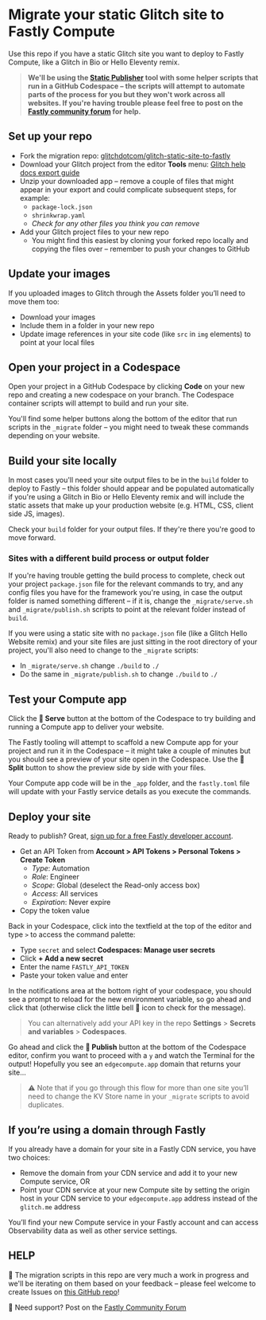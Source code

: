 # Migrate your static Glitch site to Fastly Compute

Use this repo if you have a static Glitch site you want to deploy to Fastly Compute, like a Glitch in Bio or Hello Eleventy remix.

> **We'll be using the [Static Publisher](https://github.com/fastly/compute-js-static-publish) tool with some helper scripts that run in a GitHub Codespace – the scripts will attempt to automate parts of the process for you but they won't work across all websites. If you're having trouble please feel free to post on the [Fastly community forum](https://community.fastly.com) for help.**

## Set up your repo 

* Fork the migration repo: [glitchdotcom/glitch-static-site-to-fastly](https://github.com/glitchdotcom/glitch-static-site-to-fastly/)
* Download your Glitch project from the editor **Tools** menu: [Glitch help docs export guide](https://help.glitch.com/s/article/Downloading-Projects)
* Unzip your downloaded app – remove a couple of files that might appear in your export and could complicate subsequent steps, for example:
  * `package-lock.json`
  * `shrinkwrap.yaml`
  * _Check for any other files you think you can remove_
* Add your Glitch project files to your new repo
  * You might find this easiest by cloning your forked repo locally and copying the files over – remember to push your changes to GitHub

## Update your images

If you uploaded images to Glitch through the Assets folder you’ll need to move them too:

* Download your images
* Include them in a folder in your new repo 
* Update image references in your site code (like `src` in `img` elements) to point at your local files

## Open your project in a Codespace

Open your project in a GitHub Codespace by clicking **Code** on your new repo and creating a new codespace on your branch. The Codespace container scripts will attempt to build and run your site.

You'll find some helper buttons along the bottom of the editor that run scripts in the `_migrate` folder – you might need to tweak these commands depending on your website.

## Build your site locally

In most cases you'll need your site output files to be in the `build` folder to deploy to Fastly – this folder should appear and be populated automatically if you're using a Glitch in Bio or Hello Eleventy remix and will include the static assets that make up your production website (e.g. HTML, CSS, client side JS, images).

Check your `build` folder for your output files. If they're there you're good to move forward.

### Sites with a different build process or output folder

If you're having trouble getting the build process to complete, check out your project `package.json` file for the relevant commands to try, and any config files you have for the framework you're using, in case the output folder is named something different – if it is, change the `_migrate/serve.sh` and `_migrate/publish.sh` scripts to point at the relevant folder instead of `build`.

If you were using a static site with no `package.json` file (like a Glitch Hello Website remix) and your site files are just sitting in the root directory of your project, you'll also need to change to the `_migrate` scripts:

* In `_migrate/serve.sh` change `./build` to `./`
* Do the same in `_migrate/publish.sh` to change `./build` to `./`

## Test your Compute app

Click the **🧪 Serve** button at the bottom of the Codespace to try building and running a Compute app to deliver your website.

The Fastly tooling will attempt to scaffold a new Compute app for your project and run it in the Codespace – it might take a couple of minutes but you should see a preview of your site open in the Codespace. Use the **🔎 Split** button to show the preview side by side with your files.

Your Compute app code will be in the `_app` folder, and the `fastly.toml` file will update with your Fastly service details as you execute the commands.

## Deploy your site

Ready to publish? Great, [sign up for a free Fastly developer account](https://www.fastly.com/signup/).

* Get an API Token from **Account > API Tokens > Personal Tokens > Create Token**
  * _Type_: Automation
  * _Role_: Engineer
  * _Scope_: Global (deselect the Read-only access box)
  * _Access_: All services
  * _Expiration_: Never expire
* Copy the token value

Back in your Codespace, click into the textfield at the top of the editor and type `>` to access the command palette:

* Type `secret` and select **Codespaces: Manage user secrets**
* Click **+ Add a new secret**
* Enter the name `FASTLY_API_TOKEN`
* Paste your token value and enter
  
In the notifications area at the bottom right of your codespace, you should see a prompt to reload for the new environment variable, so go ahead and click that (otherwise click the little bell 🔔 icon to check for the message).

> You can alternatively add your API key in the repo **Settings** > **Secrets and variables** > **Codespaces**.

Go ahead and click the **🚀 Publish** button at the bottom of the Codespace editor, confirm you want to proceed with a `y` and watch the Terminal for the output! Hopefully you see an `edgecompute.app` domain that returns your site...

> ⚠️ Note that if you go through this flow for more than one site you’ll need to change the KV Store name in your `_migrate` scripts to avoid duplicates.

## If you’re using a domain through Fastly 

If you already have a domain for your site in a Fastly CDN service, you have two choices:

* Remove the domain from your CDN service and add it to your new Compute service, OR 
* Point your CDN service at your new Compute site by setting the origin host in your CDN service to your `edgecompute.app` address instead of the `glitch.me` address

You’ll find your new Compute service in your Fastly account and can access Observability data as well as other service settings.

## HELP

📣 The migration scripts in this repo are very much a work in progress and we'll be iterating on them based on your feedback – please feel welcome to create Issues on [this GitHub repo](https://github.com/glitchdotcom/glitch-static-site-to-fastly)!

🛟 Need support? Post on the [Fastly Community Forum](https://community.fastly.com)

